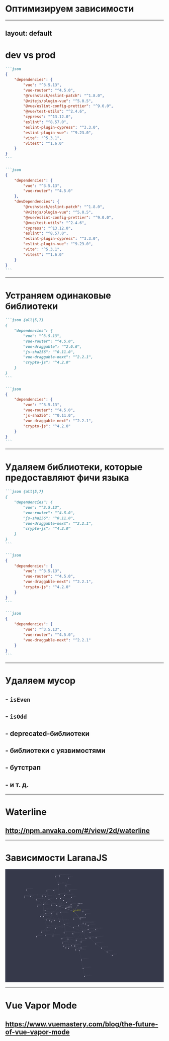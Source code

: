 <div class="center-col h-full text-center">

# Оптимизируем зависимости

</div>

---
layout: default
---

# dev vs prod


````md magic-move
```json
{
	"dependencies": {
		"vue": "^3.5.13",
		"vue-router": "^4.5.0",
		"@rushstack/eslint-patch": "^1.8.0",
		"@vitejs/plugin-vue": "^5.0.5",
		"@vue/eslint-config-prettier": "^9.0.0",
		"@vue/test-utils": "^2.4.6",
		"cypress": "^13.12.0",
		"eslint": "^8.57.0",
		"eslint-plugin-cypress": "^3.3.0",
		"eslint-plugin-vue": "^9.23.0",
		"vite": "^5.3.1",
		"vitest": "^1.6.0"
	}
}
```

```json
{
	"dependencies": {
		"vue": "^3.5.13",
		"vue-router": "^4.5.0"
	},
	"devDependencies": {
		"@rushstack/eslint-patch": "^1.8.0",
		"@vitejs/plugin-vue": "^5.0.5",
		"@vue/eslint-config-prettier": "^9.0.0",
		"@vue/test-utils": "^2.4.6",
		"cypress": "^13.12.0",
		"eslint": "^8.57.0",
		"eslint-plugin-cypress": "^3.3.0",
		"eslint-plugin-vue": "^9.23.0",
		"vite": "^5.3.1",
		"vitest": "^1.6.0"
	}
}
```
````

---

# Устраняем одинаковые библиотеки

````md magic-move
```json {all|5,7}
{
	"dependencies": {
		"vue": "^3.5.13",
		"vue-router": "^4.5.0",
		"vue-draggable": "^2.0.6",
		"js-sha256": "^0.11.0",
		"vue-draggable-next": "^2.2.1",
		"crypto-js": "^4.2.0"
	}
}
```

```json
{
	"dependencies": {
		"vue": "^3.5.13",
		"vue-router": "^4.5.0",
		"js-sha256": "^0.11.0",
		"vue-draggable-next": "^2.2.1",
		"crypto-js": "^4.2.0"
	}
}
```
````

---

# Удаляем библиотеки, которые предоставляют фичи языка


````md magic-move
```json {all|5,7}
{
	"dependencies": {
		"vue": "^3.5.13",
		"vue-router": "^4.5.0",
		"js-sha256": "^0.11.0",
		"vue-draggable-next": "^2.2.1",
		"crypto-js": "^4.2.0"
	}
}
```

```json
{
	"dependencies": {
		"vue": "^3.5.13",
		"vue-router": "^4.5.0",
		"vue-draggable-next": "^2.2.1",
		"crypto-js": "^4.2.0"
	}
}
```

```json
{
	"dependencies": {
		"vue": "^3.5.13",
		"vue-router": "^4.5.0",
		"vue-draggable-next": "^2.2.1"
	}
}
```
````

---

# Удаляем мусор

<v-clicks>

## - `isEven`
## - `isOdd`
## - deprecated-библиотеки
## - библиотеки с уязвимостями
## - бутстрап
## - и т. д.

</v-clicks>


---

# Waterline

<div class="center-col" style="gap: 32px;">

<QRCode
    :width="300"
    :height="300"
    type="svg"
    data="http://npm.anvaka.com/#/view/2d/waterline"
    :dotsOptions="{ type: 'rounded', color: 'white' }"
/>

## http://npm.anvaka.com/#/view/2d/waterline

</div>

---

# Зависимости LaranaJS

<div class="center-col">
	<img src="../assets/larana-deps.png" style="height: 360px;"/>
</div>

<v-click>

<Arrow x1="442" y1="160" x2="442" y2="260" color="yellow"/>

</v-click>

---

# Vue Vapor Mode

<div class="center-col" style="gap: 32px;">

<QRCode
    :width="300"
    :height="300"
    type="svg"
    data="https://www.vuemastery.com/blog/the-future-of-vue-vapor-mode"
    :dotsOptions="{ type: 'rounded', color: 'white' }"
/>

## https://www.vuemastery.com/blog/the-future-of-vue-vapor-mode

</div>
